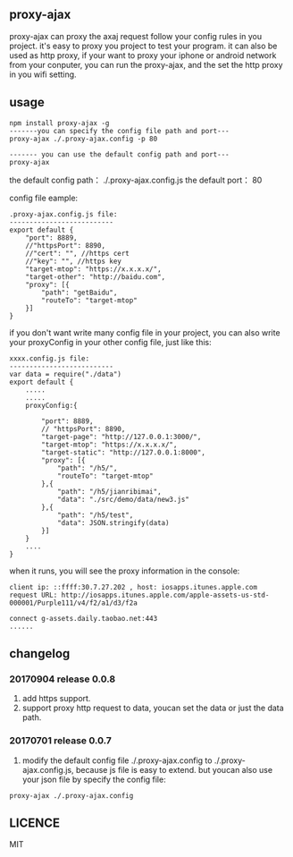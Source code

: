 ## proxy-ajax
proxy-ajax can proxy the axaj request follow your config rules in you project. it's easy to proxy you project to test your program. it can also be used as http proxy, if your want to proxy your iphone or android network from your conputer, you can run the proxy-ajax, and the set the http proxy in you wifi setting.

## usage
```
npm install proxy-ajax -g
-------you can specify the config file path and port---
proxy-ajax ./.proxy-ajax.config -p 80

------- you can use the default config path and port---
proxy-ajax
```
the default config path： ./.proxy-ajax.config.js
the default port： 80

config file eample:
```
.proxy-ajax.config.js file:
--------------------------
export default {
    "port": 8889,
    //"httpsPort": 8890, 
    //"cert": "", //https cert
    //"key": "", //https key
    "target-mtop": "https://x.x.x.x/",
    "target-other": "http://baidu.com",
    "proxy": [{
        "path": "getBaidu",
        "routeTo": "target-mtop"
    }]
}
```
if you don't want write many config file in your project, you can also write your proxyConfig in your other config file, just like this:
```
xxxx.config.js file:
--------------------------
var data = require("./data")
export default {
    .....
    .....
    proxyConfig:{
        
        "port": 8889,
        // "httpsPort": 8890,
        "target-page": "http://127.0.0.1:3000/",
        "target-mtop": "https://x.x.x.x/",
        "target-static": "http://127.0.0.1:8000",
        "proxy": [{
            "path": "/h5/",
            "routeTo": "target-mtop"
        },{
            "path": "/h5/jianribimai",
            "data": "./src/demo/data/new3.js"
        },{
            "path": "/h5/test",
            "data": JSON.stringify(data)
        }]
    }
    ....
}
```
when it runs, you will see the proxy information in the console:
```
client ip: ::ffff:30.7.27.202 , host: iosapps.itunes.apple.com
request URL: http://iosapps.itunes.apple.com/apple-assets-us-std-000001/Purple111/v4/f2/a1/d3/f2a

connect g-assets.daily.taobao.net:443
......
```

## changelog
### 20170904 release 0.0.8
1. add https support.
2. support proxy http request to data, youcan set the data or just the data path.

### 20170701 release 0.0.7
1. modify the default config file ./.proxy-ajax.config to ./.proxy-ajax.config.js, because js file is easy to extend. but youcan also use your json file by specify the config file:
```
proxy-ajax ./.proxy-ajax.config
```
## LICENCE
MIT